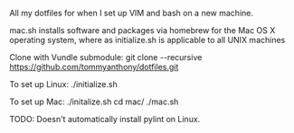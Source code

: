 All my dotfiles for when I set up VIM and bash on a new machine.

mac.sh installs software and packages via homebrew for the Mac OS X operating system, where as initialize.sh is applicable to all UNIX machines

Clone with Vundle submodule:
git clone --recursive https://github.com/tommyanthony/dotfiles.git

To set up Linux:
./initialize.sh

To set up Mac:
./initalize.sh
cd mac/
./mac.sh

TODO:
Doesn't automatically install pylint on Linux.
